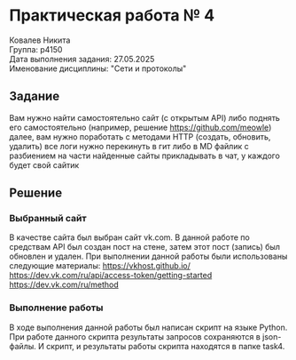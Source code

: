 # Практическая работа № 4
Ковалев Никита  
Группа: p4150  
Дата выполнения задания: 27.05.2025  
Именование дисциплины: "Сети и протоколы"  
## Задание
Вам нужно найти самостоятельно сайт (с открытым API) либо поднять его самостоятельно (например, решение https://github.com/meowle)
далее, вам нужно поработать с методами HTTP (создать, обновить, удалить)
все логи нужно перекинуть в гит либо в MD файлик с разбиением на части
найденные сайты прикладывать в чат, у каждого будет свой сайтик
## Решение
### Выбранный сайт
В качестве сайта был выбран сайт vk.com. В данной работе по средствам API был создан пост на стене, затем этот пост (запись) был обновлен  и удален.
При выполнении данной работы были использованы следующие материалы:
https://vkhost.github.io/
https://dev.vk.com/ru/api/access-token/getting-started
https://dev.vk.com/ru/method
### Выполнение работы
В ходе выполнения данной работы был написан скрипт на языке Python. При работе данного скрипта результаты запросов сохраняются в json- файлы. И скрипт, и результаты работы скрипта находятся в папке task4.